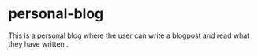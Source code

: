 # personal-blog
This is a personal blog where the user can write a blogpost and read what they have written .
